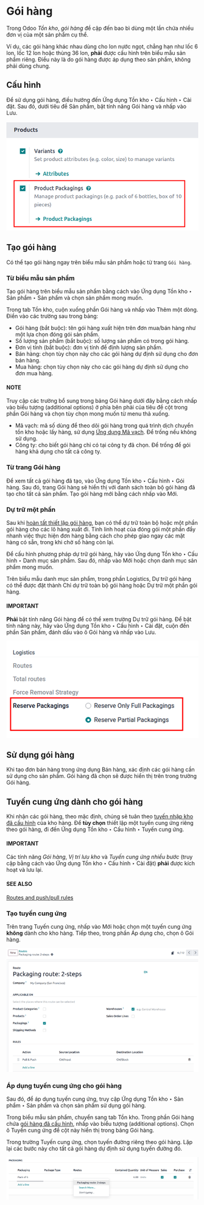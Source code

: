 # Gói hàng

Trong Odoo *Tồn kho*, *gói hàng* đề cập đến bao bì dùng một lần chứa nhiều đơn vị của một sản phẩm cụ thể.

Ví dụ, các gói hàng khác nhau dùng cho lon nước ngọt, chẳng hạn như lốc 6 lon, lốc 12 lon hoặc thùng 36 lon, **phải** được cấu hình trên biểu mẫu sản phẩm riêng. Điều này là do gói hàng được áp dụng theo sản phẩm, không phải dùng chung.

## Cấu hình

Để sử dụng gói hàng, điều hướng đến Ứng dụng Tồn kho ‣ Cấu hình ‣ Cài đặt. Sau đó, dưới tiêu đề Sản phẩm, bật tính năng Gói hàng và nhấp vào Lưu.

![Bật gói hàng bằng cách chọn "Gói hàng".](../../../../../_images/enable-packagings.png)

<a id="inventory-product-management-packaging-setup"></a>

## Tạo gói hàng

Có thể tạo gói hàng ngay trên biểu mẫu sản phẩm hoặc từ trang `Gói hàng`.

### Từ biểu mẫu sản phẩm

Tạo gói hàng trên biểu mẫu sản phẩm bằng cách vào Ứng dụng Tồn kho ‣ Sản phẩm ‣ Sản phẩm và chọn sản phẩm mong muốn.

Trong tab Tồn kho, cuộn xuống phần Gói hàng và nhấp vào Thêm một dòng. Điền vào các trường sau trong bảng:

- Gói hàng (bắt buộc): tên gói hàng xuất hiện trên đơn mua/bán hàng như một lựa chọn đóng gói sản phẩm.
- Số lượng sản phẩm (bắt buộc): số lượng sản phẩm có trong gói hàng.
- Đơn vị tính (bắt buộc): đơn vị tính để định lượng sản phẩm.
- Bán hàng: chọn tùy chọn này cho các gói hàng dự định sử dụng cho đơn bán hàng.
- Mua hàng: chọn tùy chọn này cho các gói hàng dự định sử dụng cho đơn mua hàng.

#### NOTE
Truy cập các trường bổ sung trong bảng Gói hàng dưới đây bằng cách nhấp vào biểu tượng <i class="oi oi-settings-adjust"></i> (additional options) ở phía bên phải của tiêu đề cột trong phần Gói hàng và chọn tùy chọn mong muốn từ menu thả xuống.

- Mã vạch: mã số dùng để theo dõi gói hàng trong quá trình dịch chuyển tồn kho hoặc lấy hàng, sử dụng [Ứng dụng Mã vạch](../../../barcode/operations/receipts_deliveries.md#barcode-operations-intro). Để trống nếu không sử dụng.
- Công ty: cho biết gói hàng chỉ có tại công ty đã chọn. Để trống để gói hàng khả dụng cho tất cả công ty.

### Từ trang Gói hàng

Để xem tất cả gói hàng đã tạo, vào Ứng dụng Tồn kho ‣ Cấu hình ‣ Gói hàng. Sau đó, trang Gói hàng sẽ hiển thị với danh sách toàn bộ gói hàng đã tạo cho tất cả sản phẩm. Tạo gói hàng mới bằng cách nhấp vào Mới.

### Dự trữ một phần

Sau khi [hoàn tất thiết lập gói hàng](#inventory-product-management-packaging-setup), bạn có thể dự trữ toàn bộ hoặc một phần gói hàng cho các lô hàng xuất đi. Tính linh hoạt của đóng gói một phần đẩy nhanh việc thực hiện đơn hàng bằng cách cho phép giao ngay các mặt hàng có sẵn, trong khi chờ số hàng còn lại.

Để cấu hình phương pháp dự trữ gói hàng, hãy vào Ứng dụng Tồn kho ‣ Cấu hình ‣ Danh mục sản phẩm. Sau đó, nhấp vào Mới hoặc chọn danh mục sản phẩm mong muốn.

Trên biểu mẫu danh mục sản phẩm, trong phần Logistics, Dự trữ gói hàng có thể được đặt thành Chỉ dự trữ toàn bộ gói hàng hoặc Dự trữ một phần gói hàng.

#### IMPORTANT
**Phải** bật tính năng Gói hàng để có thể xem trường Dự trữ gói hàng. Để bật tính năng này, hãy vào Ứng dụng Tồn kho ‣ Cấu hình ‣ Cài đặt, cuộn đến phần Sản phẩm, đánh dấu vào ô Gói hàng và nhấp vào Lưu.

![Hiển thị trường Dự trữ gói hàng trên trang danh mục sản phẩm.](../../../../../_images/reserve-packaging.png)

## Sử dụng gói hàng

Khi tạo đơn bán hàng trong ứng dụng Bán hàng, xác định các gói hàng cần sử dụng cho sản phẩm. Gói hàng đã chọn sẽ được hiển thị trên  trong trường Gói hàng.

<a id="inventory-product-management-packaging-route"></a>

## Tuyến cung ứng dành cho gói hàng

Khi nhận các gói hàng, theo mặc định, chúng sẽ tuân theo [tuyến nhập kho đã cấu hình](../../shipping_receiving/daily_operations.md) của kho hàng. Để **tùy chọn** thiết lập một tuyến cung ứng riêng theo gói hàng, đi đến Ứng dụng Tồn kho ‣ Cấu hình ‣ Tuyến cung ứng.

#### IMPORTANT
Các tính năng *Gói hàng*, *Vị trí lưu kho* và *Tuyến cung ứng nhiều bước* (truy cập bằng cách vào Ứng dụng Tồn kho ‣ Cấu hình ‣ Cài đặt) **phải** được kích hoạt và lưu lại.

#### SEE ALSO
[Routes and push/pull rules](../../shipping_receiving/daily_operations/use_routes.md)

### Tạo tuyến cung ứng

Trên trang Tuyến cung ứng, nhấp vào Mới hoặc chọn một tuyến cung ứng **không** dành cho kho hàng. Tiếp theo, trong phần Áp dụng cho, chọn ô Gói hàng.

![Tạo tuyến cung ứng dành cho gói hàng.](../../../../../_images/route.png)

<a id="inventory-product-management-route-on-packaging"></a>

### Áp dụng tuyến cung ứng cho gói hàng

Sau đó, để áp dụng tuyến cung ứng, truy cập Ứng dụng Tồn kho ‣ Sản phẩm ‣ Sản phẩm và chọn sản phẩm sử dụng gói hàng.

Trong biểu mẫu sản phẩm, chuyển sang tab Tồn kho. Trong phần Gói hàng chứa [gói hàng đã cấu hình](#inventory-product-management-packaging-setup), nhấp vào biểu tượng <i class="oi oi-settings-adjust"></i> (additional options). Chọn ô Tuyến cung ứng để cột này hiển thị trong bảng Gói hàng.

Trong trường Tuyến cung ứng, chọn tuyến đường riêng theo gói hàng. Lặp lại các bước này cho tất cả gói hàng dự định sử dụng tuyến đường đó.

![Thiết lập tuyến cung ứng dành cho gói hàng.](../../../../../_images/apply-route.png)
